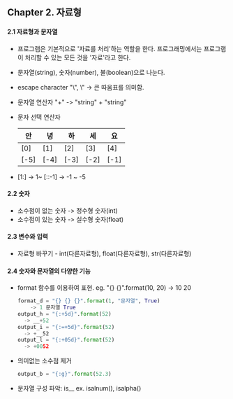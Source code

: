 ## Chapter 2. 자료형

#### 2.1 자료형과 문자열

- 프로그램은 기본적으로 '자료를 처리'하는 역할을 한다. 프로그래밍에서는 프로그램이 처리할 수 있는 모든 것을 '자료'라고 한다.

- 문자열(string), 숫자(number), 불(boolean)으로 나눈다.

- escape character "\\", \\" -> 큰 따옴표를 의미함.

- 문자열 연산자 "+" -> "string" + "string"

- 문자 선택 연산자

  | 안   | 녕   | 하   | 세   | 요   |
  | ---- | ---- | ---- | ---- | ---- |
  | [0]  | [1]  | [2]  | [3]  | [4]  |
  | [-5] | [-4] | [-3] | [-2] | [-1] |

- [1:] -> 1~            [::-1] -> -1 ~ -5

#### 2.2 숫자

- 소수점이 없는 숫자  ->  정수형 숫자(int)
- 소수점이 있는 숫자  ->  실수형 숫자(float)

#### 2.3 변수와 입력

- 자료형 바꾸기 - int(다른자료형), float(다른자료형), str(다른자료형)

#### 2.4 숫자와 문자열의 다양한 기능

- format 함수를 이용하여 표현. eg. "{} {}".format(10, 20)  ->  10 20

  ```python
  format_d = "{} {} {}".format(1, "문자열", True)
      -> 1 문자열 True
  output_h = "{:+5d}".format(52)
  	-> __+52
  output_i = "{:=+5d}".format(52)
  	-> +__52
  output_l = "{:+05d}".format(52)
  	-> +0052
  ```

- 의미없는 소수점 제거

  ```python
  output_b = "{:g}".format(52.3)
  ```

- 문자열 구성 파악: is__ ex. isalnum(), isalpha()